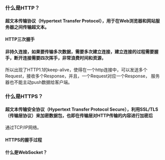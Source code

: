 ### 什么是HTTP？
#### 超文本传输协议（Hypertext Transfer Protocol），用于在Web浏览器和网站服务器之间传输超文本。
#### HTTP三次握手
#### 非持久连接，如果要传输多次数据，需要多次建立连接，建立连接的过程需要握手，断开连接需要四次挥手，非常浪费时间和资源，
所以出现了HTTP1.1的keep-alive，使得在一个http连接中，可以发送多个Request，接收多个Response，并且，一个Request对应一个Response，
服务器也不能主动push数据给客户端。

### 什么是HTTPS？
#### 超文本传输安全协议（Hypertext Transfer Protocol Secure），利用SSL/TLS（传输层协议）来加密数据包，也即在传输层对HTTP传输的内容进行加密后
通过TCP/IP网络。
#### HTTPS的握手过程


#### 什么是WebSocket？
#### 
